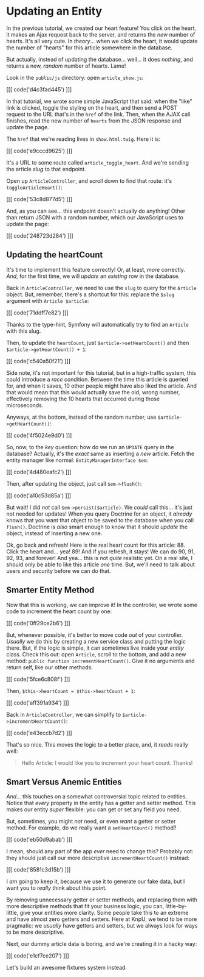 # Updating an Entity

In the previous tutorial, we created our heart feature! You click on the heart, it
makes an Ajax request back to the server, and returns the *new* number of hearts.
It's all very cute. In *theory*... when we click the heart, it would update the
number of "hearts" for this article somewhere in the database.

But actually, instead of updating the database... well... it does *nothing*, and
returns a new, *random* number of hearts. Lame!

Look in the `public/js` directory: open `article_show.js`:

[[[ code('d4c3fad445') ]]]

In that tutorial, we wrote some simple JavaScript that said: when the "like" link
is clicked, toggle the styling on the heart, and then send a POST request to the URL
that's in the `href` of the link. Then, when the AJAX call finishes, read the new
number of `hearts` from the JSON response and update the page.

The `href` that we're reading lives in `show.html.twig`. Here it is:

[[[ code('e9cccd9625') ]]]

It's a URL to some route called `article_toggle_heart`. And we're sending the article
*slug* to that endpoint.

Open up `ArticleController`, and scroll down to find that route: it's `toggleArticleHeart()`:

[[[ code('53c8d877d5') ]]]

And, as you can see... this endpoint doesn't actually do anything! Other than return
JSON with a random number, which our JavaScript uses to update the page:

[[[ code('248723d284') ]]]

## Updating the heartCount

It's time to implement this feature correctly! Or, at least, *more* correctly.
*And*, for the first time, we will *update* an *existing* row in the database.

Back in `ArticleController`, we need to use the `slug` to query for the `Article`
object. But, remember, there's a shortcut for this: replace the `$slug` argument
with `Article $article`:

[[[ code('71ddff7e82') ]]]

Thanks to the type-hint, Symfony will automatically try to find an `Article`
with this slug.

Then, to update the `heartCount`, just `$article->setHeartCount()` and then
`$article->getHeartCount() + 1`:

[[[ code('c540a50f21') ]]]

Side note, it's not important for this tutorial, but in a high-traffic system,
this could introduce a *race* condition. Between the time this article is queried for,
and when it saves, 10 other people might have also liked the article. And that would
mean that this would actually save the old, wrong number, effectively removing
the 10 hearts that occurred during those microseconds.

Anyways, at the bottom, instead of the random number, use `$article->getHeartCount()`:

[[[ code('4f5024e9d0') ]]]

So, now, to the *key* question: how do we run an `UPDATE` query in the database?
Actually, it's the *exact* same as inserting a *new* article. Fetch the entity
manager like normal: `EntityManagerInterface $em`:

[[[ code('4d480eafc2') ]]]

Then, after updating the object, just call `$em->flush()`:

[[[ code('a10c53d85a') ]]]

But wait! I did *not* call `$em->persist($article)`. We *could* call this...
it's just not needed for updates! When you query Doctrine for an object, it *already*
knows that you want that object to be saved to the database when you call `flush()`.
Doctrine is *also* smart enough to know that it should *update* the object, instead
of inserting a new one.

Ok, go back and refresh! Here is the real heart count for this article: 88. Click
the heart and... yea! 89! And if you refresh, it stays! We can do 90, 91, 92, 93,
and forever! And yea... this is not *quite* realistic yet. On a real site, I should
only be able to like this article *one* time. But, we'll need to talk about users
and security before we can do that.

## Smarter Entity Method

Now that this is working, we can improve it! In the controller, we wrote some code
to increment the heart count by one:

[[[ code('0ff29ce2b6') ]]]

But, whenever possible, it's better to move code *out* of your controller. *Usually*
we do this by creating a new service class and putting the logic there. But, if the logic
is simple, it can sometimes live inside your *entity* class. Check this out: open `Article`,
scroll to the bottom, and add a new method: `public function incrementHeartCount()`.
Give it no arguments and return self, like our other methods:

[[[ code('5fce6c808f') ]]]

Then, `$this->heartCount = $this->heartCount + 1`:

[[[ code('aff391a934') ]]]

Back in `ArticleController`, we can simplify to `$article->incrementHeartCount()`:

[[[ code('e43eccb7d2') ]]]

That's so nice. This moves the logic to a better place, and, it *reads* really
well: 

> Hello Article: I would like you to increment your heart count. Thanks!

## Smart Versus Anemic Entities

*And*... this touches on a somewhat controversial topic related to entities. Notice
that *every* property in the entity has a getter and setter method. This makes
our entity *super* flexible: you can get or set any field you need.

But, sometimes, you might *not* need, or even *want* a getter or setter method.
For example, do we really want a `setHeartCount()` method?

[[[ code('eb50d9abab') ]]]

I mean, should any part of the app *ever* need to change this? Probably not:
they should just call our more descriptive `incrementHeartCount()` instead:

[[[ code('8581c3d15b') ]]]

I *am* going to keep it, because we use it to generate our fake data, but I
want you to *really* think about this point.

By removing unnecessary getter or setter methods, and replacing them with more
descriptive methods that fit your business logic, you can, little-by-little, give
your entities more clarity. Some people take this to an extreme and have almost
zero getters and setters. Here at KnpU, we tend to be more pragmatic: we *usually*
have getters and setters, but we always look for ways to be more descriptive.

Next, our dummy article data is boring, and we're creating it in a hacky way:

[[[ code('e1cf7ce207') ]]]

Let's build an awesome fixtures system instead.

